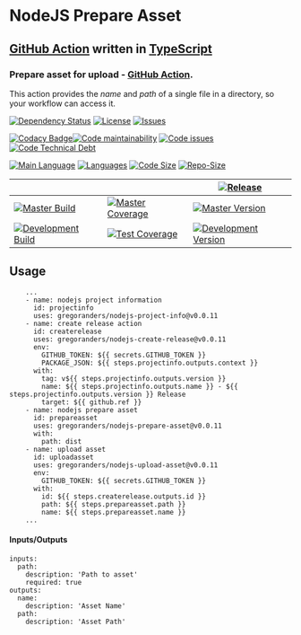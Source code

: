 # NodeJS Prepare Asset

## [GitHub Action](https://github.com/features/actions) written in [TypeScript](http://www.typescriptlang.org/)

### Prepare asset for upload - [GitHub Action](https://github.com/features/actions).

This action provides the _name_ and _path_ of a single file in a directory, so your workflow can access it.

[![Dependency Status][daviddm-image]][daviddm-url]
[![License][license-image]][license-url]
[![Issues][issues-image]][issues-url]

[![Codacy Badge][codacy-imge]][codacy-url][![Code maintainability][code-maintainability-image]][code-maintainability-url] [![Code issues][code-issues-image]][code-issues-url] [![Code Technical Debt][code-tech-debt-image]][code-tech-debt-url]

[![Main Language][language-image]][code-metric-url] [![Languages][languages-image]][code-metric-url] [![Code Size][code-size-image]][code-metric-url] [![Repo-Size][repo-size-image]][code-metric-url]

|                                                                  |                                                                            | [![Release][release-image]][release-url]                                     |
| ---------------------------------------------------------------- | -------------------------------------------------------------------------- | ---------------------------------------------------------------------------- |
| [![Master Build][master-build-image]][master-url]                | [![Master Coverage][master-coveralls-image]][master-coveralls-url]         | [![Master Version][master-version-image]][master-version-url]                |
| [![Development Build][development-build-image]][development-url] | [![Test Coverage][development-coveralls-image]][development-coveralls-url] | [![Development Version][development-version-image]][development-version-url] |

## Usage

```YML
    ...
    - name: nodejs project information
      id: projectinfo
      uses: gregoranders/nodejs-project-info@v0.0.11
    - name: create release action
      id: createrelease
      uses: gregoranders/nodejs-create-release@v0.0.11
      env:
        GITHUB_TOKEN: ${{ secrets.GITHUB_TOKEN }}
        PACKAGE_JSON: ${{ steps.projectinfo.outputs.context }}
      with:
        tag: v${{ steps.projectinfo.outputs.version }}
        name: ${{ steps.projectinfo.outputs.name }} - ${{ steps.projectinfo.outputs.version }} Release
        target: ${{ github.ref }}
    - name: nodejs prepare asset
      id: prepareasset
      uses: gregoranders/nodejs-prepare-asset@v0.0.11
      with:
        path: dist
    - name: upload asset
      id: uploadasset
      uses: gregoranders/nodejs-upload-asset@v0.0.11
      env:
        GITHUB_TOKEN: ${{ secrets.GITHUB_TOKEN }}
      with:
        id: ${{ steps.createrelease.outputs.id }}
        path: ${{ steps.prepareasset.path }}
        name: ${{ steps.prepareasset.name }}
    ...
```

#### Inputs/Outputs

```YML
inputs:
  path:
    description: 'Path to asset'
    required: true
outputs:
  name:
    description: 'Asset Name'
  path:
    description: 'Asset Path'
```

[release-url]: https://github.com/gregoranders/nodejs-prepare-asset/releases
[master-url]: https://github.com/gregoranders/nodejs-prepare-asset/tree/master
[development-url]: https://github.com/gregoranders/nodejs-prepare-asset/tree/development
[repository-url]: https://github.com/gregoranders/nodejs-prepare-asset
[code-metric-url]: https://github.com/gregoranders/nodejs-prepare-asset/search?l=TypeScript
[travis-url]: https://travis-ci.org/gregoranders/nodejs-prepare-asset
[travis-image]: https://travis-ci.org/gregoranders/nodejs-prepare-asset.svg?branch=master
[daviddm-url]: https://david-dm.org/gregoranders/nodejs-prepare-asset
[daviddm-image]: https://david-dm.org/gregoranders/nodejs-prepare-asset.svg?branch=master
[license-url]: https://github.com/gregoranders/nodejs-prepare-asset/blob/master/LICENSE
[license-image]: https://img.shields.io/github/license/gregoranders/nodejs-prepare-asset.svg
[master-version-url]: https://github.com/gregoranders/nodejs-prepare-asset/blob/master/package.json
[master-version-image]: https://img.shields.io/github/package-json/v/gregoranders/nodejs-prepare-asset/master
[development-version-url]: https://github.com/gregoranders/nodejs-prepare-asset/blob/development/package.json
[development-version-image]: https://img.shields.io/github/package-json/v/gregoranders/nodejs-prepare-asset/development
[issues-url]: https://github.com/gregoranders/nodejs-prepare-asset/issues
[issues-image]: https://img.shields.io/github/issues-raw/gregoranders/nodejs-prepare-asset.svg
[release-image]: https://img.shields.io/github/release/gregoranders/nodejs-prepare-asset
[release-build-image]: https://github.com/gregoranders/nodejs-prepare-asset/workflows/Release%20CI/badge.svg
[master-build-image]: https://github.com/gregoranders/nodejs-prepare-asset/workflows/Master%20CI/badge.svg
[development-build-image]: https://github.com/gregoranders/nodejs-prepare-asset/workflows/Development%20CI/badge.svg
[master-coveralls-url]: https://coveralls.io/github/gregoranders/nodejs-prepare-asset?branch=master
[master-coveralls-image]: https://img.shields.io/coveralls/github/gregoranders/nodejs-prepare-asset/master
[development-coveralls-image]: https://img.shields.io/coveralls/github/gregoranders/nodejs-prepare-asset/development
[development-coveralls-url]: https://coveralls.io/github/gregoranders/nodejs-prepare-asset?branch=development
[code-maintainability-url]: https://codeclimate.com/github/gregoranders/nodejs-prepare-asset/maintainability
[code-maintainability-image]: https://img.shields.io/codeclimate/maintainability/gregoranders/nodejs-prepare-asset
[code-issues-url]: https://codeclimate.com/github/gregoranders/nodejs-prepare-asset/maintainability
[code-issues-image]: https://img.shields.io/codeclimate/issues/gregoranders/nodejs-prepare-asset
[code-tech-debt-url]: https://codeclimate.com/github/gregoranders/nodejs-prepare-asset/maintainability
[code-tech-debt-image]: https://img.shields.io/codeclimate/tech-debt/gregoranders/nodejs-prepare-asset
[language-image]: https://img.shields.io/github/languages/top/gregoranders/nodejs-prepare-asset
[languages-image]: https://img.shields.io/github/languages/count/gregoranders/nodejs-prepare-asset
[code-size-image]: https://img.shields.io/github/languages/code-size/gregoranders/nodejs-prepare-asset
[repo-size-image]: https://img.shields.io/github/repo-size/gregoranders/nodejs-prepare-asset
[codacy-imge]: https://app.codacy.com/project/badge/Grade/f67f0f69c2f64cdcb81e8464473ff032
[codacy-url]: https://www.codacy.com/manual/gregoranders/nodejs-prepare-asset
